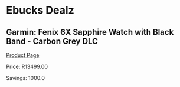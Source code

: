 
# Ebucks Dealz
## Garmin: Fenix 6X Sapphire Watch with Black Band - Carbon Grey DLC
[Product Page](https://www.ebucks.com/web/shop/productSelected.do?prodId=646574376&catId=872270976)

Price: R13499.00

Savings: 1000.0


	